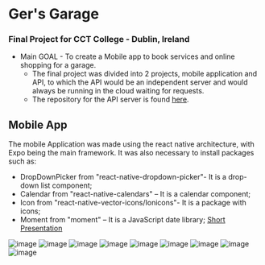 # Ger's Garage 
### Final Project for CCT College - Dublin, Ireland <br /> 
- Main GOAL - To create a Mobile app to book services and online shopping for a garage.
  - The final project was divided into 2 projects, mobile application and API, to which the API would be an independent server and would always be running in the cloud waiting for requests.
  - The repository for the API server is found [here](https://github.com/LeandroFrazao/GarageFinalProjec).


## Mobile App
The mobile Application was made using the react native architecture, with Expo being the main framework. It was also necessary to install packages such as:
-	DropDownPicker from "react-native-dropdown-picker"- It is a drop-down list component;
-	Calendar from "react-native-calendars" – It is a calendar component;
-	Icon from "react-native-vector-icons/Ionicons"- It is a package with icons;
-	Moment from "moment" – It is a JavaScript date library;
[Short Presentation](https://drive.google.com/file/d/1UaoCPs3uEX47be23Hpkg0YMdWdKwxd8j/view)

![image](https://user-images.githubusercontent.com/61284549/127019666-d5dc2fad-7916-458f-b471-93d1a4c18aab.png)
![image](https://user-images.githubusercontent.com/61284549/127019930-a9e72ffb-9db0-471b-9e33-f918e581b2b4.png)
![image](https://user-images.githubusercontent.com/61284549/127020100-aab82288-84be-4f04-b545-a82985d55e93.png)
![image](https://user-images.githubusercontent.com/61284549/127020219-5c005c33-0e5b-4086-b706-7b0f9ee0943b.png)
![image](https://user-images.githubusercontent.com/61284549/127020436-c77ee565-e26b-4912-8b54-8386dae4d86d.png)
![image](https://user-images.githubusercontent.com/61284549/127020582-628ae861-96e9-4c1a-83ba-327c7dd3117f.png)
![image](https://user-images.githubusercontent.com/61284549/127020705-dd247bdc-887f-4d6c-ba35-d364b363406f.png)
![image](https://user-images.githubusercontent.com/61284549/127020851-c1d8fa82-a6b2-46dc-aab4-4683282b0c73.png)
![image](https://user-images.githubusercontent.com/61284549/127020944-8e5ccc4c-815d-4260-adf0-3691640996ee.png)
